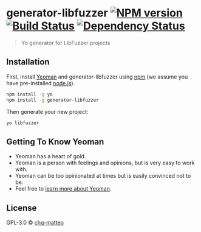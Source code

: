 # generator-libfuzzer [![NPM version][npm-image]][npm-url] [![Build Status][travis-image]][travis-url] [![Dependency Status][daviddm-image]][daviddm-url]
> Yo generator for LibFuzzer projects

## Installation

First, install [Yeoman](http://yeoman.io) and generator-libfuzzer using [npm](https://www.npmjs.com/) (we assume you have pre-installed [node.js](https://nodejs.org/)).

```bash
npm install -g yo
npm install -g generator-libfuzzer
```

Then generate your new project:

```bash
yo libfuzzer
```

## Getting To Know Yeoman

 * Yeoman has a heart of gold.
 * Yeoman is a person with feelings and opinions, but is very easy to work with.
 * Yeoman can be too opinionated at times but is easily convinced not to be.
 * Feel free to [learn more about Yeoman](http://yeoman.io/).

## License

GPL-3.0 © [chq-matteo]()


[npm-image]: https://badge.fury.io/js/generator-libfuzzer.svg
[npm-url]: https://npmjs.org/package/generator-libfuzzer
[travis-image]: https://travis-ci.org/chq-matteo/generator-libfuzzer.svg?branch=master
[travis-url]: https://travis-ci.org/chq-matteo/generator-libfuzzer
[daviddm-image]: https://david-dm.org/chq-matteo/generator-libfuzzer.svg?theme=shields.io
[daviddm-url]: https://david-dm.org/chq-matteo/generator-libfuzzer
